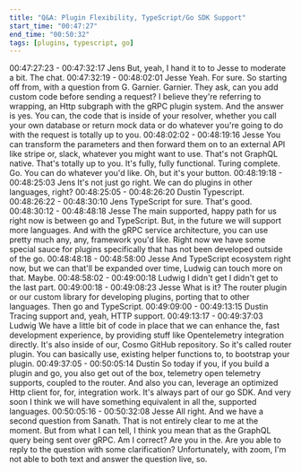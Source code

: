 ```yaml
---
title: "Q&A: Plugin Flexibility, TypeScript/Go SDK Support"
start_time: "00:47:27"
end_time: "00:50:32"
tags: [plugins, typescript, go]
---
```

00:47:27:23 - 00:47:32:17
Jens
But, yeah, I hand it to to Jesse to moderate a bit. The chat.
00:47:32:19 - 00:48:02:01
Jesse
Yeah. For sure. So starting off from, with a question from G. Garnier. Garnier. They ask, can you
add custom code before sending a request? I believe they're referring to wrapping, an Http
subgraph with the gRPC plugin system. And the answer is yes. You can, the code that is inside
of your resolver, whether you call your own database or return mock data or do whatever you're
going to do with the request is totally up to you.
00:48:02:02 - 00:48:19:16
Jesse
You can transform the parameters and then forward them on to an external API like stripe or,
slack, whatever you might want to use. That's not GraphQL native. That's totally up to you. It's
fully, fully functional. Turing complete. Go. You can do whatever you'd like. Oh, but it's your
button.
00:48:19:18 - 00:48:25:03
Jens
It's not just go right. We can do plugins in other languages, right?
00:48:25:05 - 00:48:26:20
Dustin
Typescript.
00:48:26:22 - 00:48:30:10
Jens
TypeScript for sure. That's good.
00:48:30:12 - 00:48:48:18
Jesse
The main supported, happy path for us right now is between go and TypeScript. But, in the
future we will support more languages. And with the gRPC service architecture, you can use
pretty much any, any, framework you'd like. Right now we have some special sauce for plugins
specifically that has not been developed outside of the go.
00:48:48:18 - 00:48:58:00
Jesse
And TypeScript ecosystem right now, but we can that'll be expanded over time, Ludwig can
touch more on that. Maybe.
00:48:58:02 - 00:49:00:18
Ludwig
I didn't get I didn't get to the last part.
00:49:00:18 - 00:49:08:23
Jesse
What is it? The router plugin or our custom library for developing plugins, porting that to other
languages. Then go and TypeScript.
00:49:09:00 - 00:49:13:15
Dustin
Tracing support and, yeah, HTTP support.
00:49:13:17 - 00:49:37:03
Ludwig
We have a little bit of code in place that we can enhance the, fast development experience, by
providing stuff like Opentelemetry integration directly. It's also inside of our, Cosmo GitHub
repository. So it's called router plugin. You can basically use, existing helper functions to, to
bootstrap your plugin.
00:49:37:05 - 00:50:05:14
Dustin
So today if you, if you build a plugin and go, you also get out of the box, telemetry open
telemetry supports, coupled to the router. And also you can, leverage an optimized Http client
for, for, integration work. It's always part of our go SDK. And very soon I think we will have
something equivalent in all the, supported languages.
00:50:05:16 - 00:50:32:08
Jesse
All right. And we have a second question from Sanath. That is not entirely clear to me at the
moment. But from what I can tell, I think you mean that as the GraphQL query being sent over
gRPC. Am I correct? Are you in the. Are you able to reply to the question with some
clarification? Unfortunately, with zoom, I'm not able to both text and answer the question live, so.
